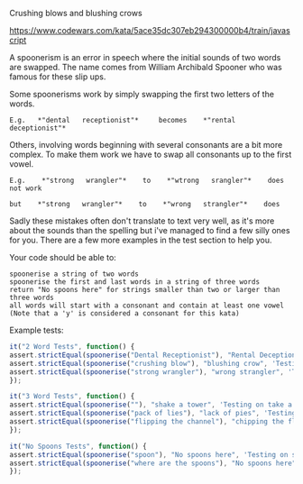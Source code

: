 Crushing blows and blushing crows

https://www.codewars.com/kata/5ace35dc307eb294300000b4/train/javascript

A spoonerism is an error in speech where the initial sounds of two words are swapped. The name comes from William Archibald Spooner who was famous for these slip ups.

Some spoonerisms work by simply swapping the first two letters of the words.

    E.g.   *"dental   receptionist"*     becomes    *"rental deceptionist"*

Others, involving words beginning with several consonants are a bit more complex. To make them work we have to swap all consonants up to the first vowel.

    E.g.    *"strong   wrangler"*    to    *"wtrong   srangler"*    does not work

    but    *"strong   wrangler"*    to    *"wrong   strangler"*    does

Sadly these mistakes often don't translate to text very well, as it's more about the sounds than the spelling but i've managed to find a few silly ones for you. There are a few more examples in the test section to help you.

Your code should be able to:

    spoonerise a string of two words
    spoonerise the first and last words in a string of three words
    return "No spoons here" for strings smaller than two or larger than three words
    all words will start with a consonant and contain at least one vowel (Note that a 'y' is considered a consonant for this kata)

Example tests:

```JavaScript
it("2 Word Tests", function() {
assert.strictEqual(spoonerise("Dental Receptionist"), "Rental Deceptionist", 'Testing on Dental Receptionist')
assert.strictEqual(spoonerise("crushing blow"), "blushing crow", 'Testing on crushing blow')
assert.strictEqual(spoonerise("strong wrangler"), "wrong strangler", 'Testing on strong wrangler')
});

it("3 Word Tests", function() {
assert.strictEqual(spoonerise(""), "shake a tower", 'Testing on take a shower')
assert.strictEqual(spoonerise("pack of lies"), "lack of pies", 'Testing on pack of lies')
assert.strictEqual(spoonerise("flipping the channel"), "chipping the flannel", 'Testing on flipping the channel')
});

it("No Spoons Tests", function() {
assert.strictEqual(spoonerise("spoon"), "No spoons here", 'Testing on spoon')
assert.strictEqual(spoonerise("where are the spoons"), "No spoons here", 'Testing on where are the spoons')
});
```

